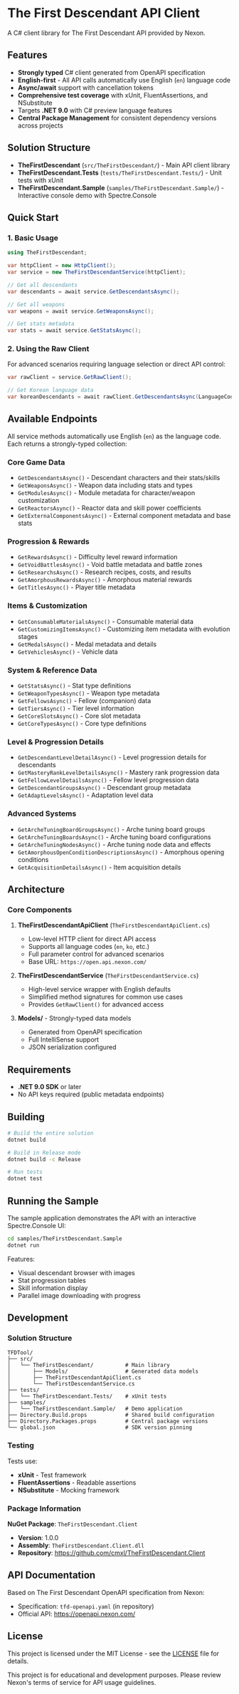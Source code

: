# The First Descendant API Client

A C# client library for The First Descendant API provided by Nexon.

## Features

- **Strongly typed** C# client generated from OpenAPI specification
- **English-first** - All API calls automatically use English (`en`) language code
- **Async/await** support with cancellation tokens
- **Comprehensive test coverage** with xUnit, FluentAssertions, and NSubstitute
- Targets **.NET 9.0** with C# preview language features
- **Central Package Management** for consistent dependency versions across projects

## Solution Structure

- **TheFirstDescendant** (`src/TheFirstDescendant/`) - Main API client library
- **TheFirstDescendant.Tests** (`tests/TheFirstDescendant.Tests/`) - Unit tests with xUnit
- **TheFirstDescendant.Sample** (`samples/TheFirstDescendant.Sample/`) - Interactive console demo with Spectre.Console

## Quick Start

### 1. Basic Usage

```csharp
using TheFirstDescendant;

var httpClient = new HttpClient();
var service = new TheFirstDescendantService(httpClient);

// Get all descendants
var descendants = await service.GetDescendantsAsync();

// Get all weapons
var weapons = await service.GetWeaponsAsync();

// Get stats metadata
var stats = await service.GetStatsAsync();
```

### 2. Using the Raw Client

For advanced scenarios requiring language selection or direct API control:

```csharp
var rawClient = service.GetRawClient();

// Get Korean language data
var koreanDescendants = await rawClient.GetDescendantsAsync(LanguageCode.Ko);
```

## Available Endpoints

All service methods automatically use English (`en`) as the language code. Each returns a strongly-typed collection:

### Core Game Data
- `GetDescendantsAsync()` - Descendant characters and their stats/skills
- `GetWeaponsAsync()` - Weapon data including stats and types
- `GetModulesAsync()` - Module metadata for character/weapon customization
- `GetReactorsAsync()` - Reactor data and skill power coefficients
- `GetExternalComponentsAsync()` - External component metadata and base stats

### Progression & Rewards
- `GetRewardsAsync()` - Difficulty level reward information
- `GetVoidBattlesAsync()` - Void battle metadata and battle zones
- `GetResearchsAsync()` - Research recipes, costs, and results
- `GetAmorphousRewardsAsync()` - Amorphous material rewards
- `GetTitlesAsync()` - Player title metadata

### Items & Customization
- `GetConsumableMaterialsAsync()` - Consumable material data
- `GetCustomizingItemsAsync()` - Customizing item metadata with evolution stages
- `GetMedalsAsync()` - Medal metadata and details
- `GetVehiclesAsync()` - Vehicle data

### System & Reference Data
- `GetStatsAsync()` - Stat type definitions
- `GetWeaponTypesAsync()` - Weapon type metadata
- `GetFellowsAsync()` - Fellow (companion) data
- `GetTiersAsync()` - Tier level information
- `GetCoreSlotsAsync()` - Core slot metadata
- `GetCoreTypesAsync()` - Core type definitions

### Level & Progression Details
- `GetDescendantLevelDetailAsync()` - Level progression details for descendants
- `GetMasteryRankLevelDetailsAsync()` - Mastery rank progression data
- `GetFellowLevelDetailsAsync()` - Fellow level progression data
- `GetDescendantGroupsAsync()` - Descendant group metadata
- `GetAdaptLevelsAsync()` - Adaptation level data

### Advanced Systems
- `GetArcheTuningBoardGroupsAsync()` - Arche tuning board groups
- `GetArcheTuningBoardsAsync()` - Arche tuning board configurations
- `GetArcheTuningNodesAsync()` - Arche tuning node data and effects
- `GetAmorphousOpenConditionDescriptionsAsync()` - Amorphous opening conditions
- `GetAcquisitionDetailsAsync()` - Item acquisition details

## Architecture

### Core Components

1. **TheFirstDescendantApiClient** (`TheFirstDescendantApiClient.cs`)
   - Low-level HTTP client for direct API access
   - Supports all language codes (`en`, `ko`, etc.)
   - Full parameter control for advanced scenarios
   - Base URL: `https://open.api.nexon.com/`

2. **TheFirstDescendantService** (`TheFirstDescendantService.cs`)
   - High-level service wrapper with English defaults
   - Simplified method signatures for common use cases
   - Provides `GetRawClient()` for advanced access

3. **Models/** - Strongly-typed data models
   - Generated from OpenAPI specification
   - Full IntelliSense support
   - JSON serialization configured

## Requirements

- **.NET 9.0 SDK** or later
- No API keys required (public metadata endpoints)

## Building

```bash
# Build the entire solution
dotnet build

# Build in Release mode
dotnet build -c Release

# Run tests
dotnet test
```

## Running the Sample

The sample application demonstrates the API with an interactive Spectre.Console UI:

```bash
cd samples/TheFirstDescendant.Sample
dotnet run
```

Features:
- Visual descendant browser with images
- Stat progression tables
- Skill information display
- Parallel image downloading with progress

## Development

### Solution Structure

```
TFDTool/
├── src/
│   └── TheFirstDescendant/          # Main library
│       ├── Models/                  # Generated data models
│       ├── TheFirstDescendantApiClient.cs
│       └── TheFirstDescendantService.cs
├── tests/
│   └── TheFirstDescendant.Tests/    # xUnit tests
├── samples/
│   └── TheFirstDescendant.Sample/   # Demo application
├── Directory.Build.props            # Shared build configuration
├── Directory.Packages.props         # Central package versions
└── global.json                      # SDK version pinning
```

### Testing

Tests use:
- **xUnit** - Test framework
- **FluentAssertions** - Readable assertions
- **NSubstitute** - Mocking framework

### Package Information

**NuGet Package**: `TheFirstDescendant.Client`
- **Version**: 1.0.0
- **Assembly**: `TheFirstDescendant.Client.dll`
- **Repository**: https://github.com/cmxl/TheFirstDescendant.Client

## API Documentation

Based on The First Descendant OpenAPI specification from Nexon:
- Specification: `tfd-openapi.yaml` (in repository)
- Official API: https://openapi.nexon.com/

## License

This project is licensed under the MIT License - see the [LICENSE](LICENSE) file for details.

This project is for educational and development purposes. Please review Nexon's terms of service for API usage guidelines.
